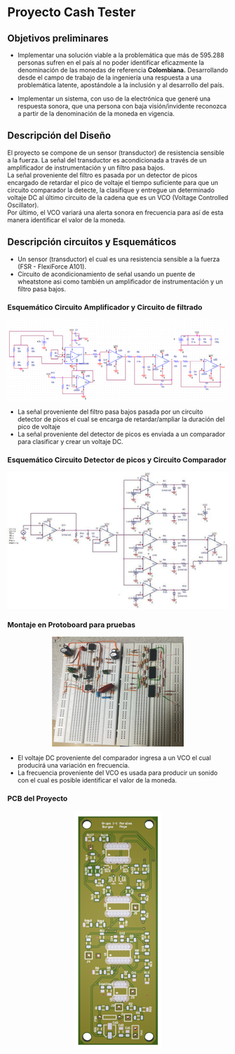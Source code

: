 # Proyecto Cash Tester

## Objetivos preliminares
* Implementar una solución viable a la problemática que más de 595.288 personas sufren en el país al no poder identificar eficazmente la denominación de las monedas de referencia __Colombiana.__ Desarrollando desde el campo de trabajo de la ingeniería una respuesta a una problemática latente, apostándole a la inclusión y al desarrollo del país.

* Implementar un sistema, con uso de la electrónica que generé una respuesta sonora, que una persona con baja visión/invidente reconozca a partir de la denominación de la moneda en vigencia.

## Descripción del Diseño
El proyecto se compone de un sensor (transductor) de resistencia sensible a la fuerza. La señal del transductor es acondicionada a través de un amplificador de instrumentación y un filtro pasa bajos.  
La señal proveniente del filtro es pasada por un detector de picos encargado de retardar el pico de voltaje el tiempo suficiente para que un circuito comparador la detecte, la clasifique y entregue un determinado voltaje DC al último circuito de la cadena que es un VCO (Voltage Controlled Oscillator).  
Por último, el VCO variará una alerta sonora en frecuencia para así de esta manera identificar el valor de la moneda.

## Descripción circuitos y Esquemáticos

* Un sensor (transductor) el cual es una resistencia sensible a la fuerza (FSR - FlexiForce A101).
* Circuito de acondicionamiento de señal usando un puente de wheatstone asi como también un amplificador de instrumentación y un filtro pasa bajos.

### Esquemático Circuito Amplificador y Circuito de filtrado

<p align="center">
<img src="GitImages/Cto  Amp + FLT.png" alt="Cto Amp + FLT" width="700"/>  
</p>

* La señal proveniente del filtro pasa bajos pasada por un circuito detector de picos el cual se encarga de retardar/ampliar la duración del pico de voltaje
* La señal proveniente del detector de picos es enviada a un comparador para clasificar y crear un voltaje DC.

### Esquemático Circuito Detector de picos y Circuito Comparador 
<p align="center">
<img src="GitImages/Cto Picos + Comp.png" alt="Cto Picos + Comp" width="600"/>  
</p>

### Montaje en Protoboard para pruebas
<p align="center">
<img src="GitImages/Proto Picos + Comp.png" alt="Proto Picos + Comp" width="300"/>  
</p>

* El voltaje DC proveniente del comparador ingresa a un VCO el cual producirá una variación en frecuencia.  
* La frecuencia proveniente del VCO es usada para producir un sonido con el cual es posible identificar el valor de la moneda.

### PCB del Proyecto
<p align="center">
<img src="GitImages/PCB_Proyectofinal.png" alt="PCB_Proyectofinal" width="200"/>  
</p>
